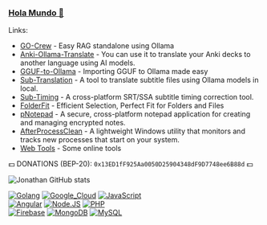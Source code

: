### [Hola Mundo 👋](https://www.jonathanhecl.com)

Links:
- [GO-Crew](https://www.jonathanhecl.com/go-crew/) - Easy RAG standalone using Ollama
- [Anki-Ollama-Translate](https://github.com/jonathanhecl/anki-ollama-translate) - You can use it to translate your Anki decks to another language using AI models.
- [GGUF-to-Ollama](https://github.com/jonathanhecl/gguf-to-ollama) - Importing GGUF to Ollama made easy
- [Sub-Translation](https://github.com/jonathanhecl/sub-translation) - A tool to translate subtitle files using Ollama models in local.
- [Sub-Timing](https://github.com/jonathanhecl/sub-timing) - A cross-platform SRT/SSA subtitle timing correction tool.
- [FolderFit](https://github.com/jonathanhecl/folderfit) - Efficient Selection, Perfect Fit for Folders and Files
- [pNotepad](https://github.com/jonathanhecl/pNotepad) - A secure, cross-platform notepad application for creating and managing encrypted notes.
- [AfterProcessClean](https://github.com/jonathanhecl/after-process-clean) - A lightweight Windows utility that monitors and tracks new processes that start on your system.
- [Web Tools](https://jonathanhecl.github.io/web-tools/) - Some online tools

💵 DONATIONS (BEP-20): `0x13ED1fF925Aa0050D25904348dF9D7748ee6B88d` 💵 

![Jonathan GitHub stats](https://github-readme-stats.vercel.app/api?username=jonathanhecl&show_icons=true&theme=dark)



[![Golang](https://img.shields.io/badge/Golang-47A248?style=for-the-badge&logo=go&logoColor=white&labelColor=101010)](https://github.com/jonathanhecl?tab=repositories)
[![Google_Cloud](https://img.shields.io/badge/Google_Cloud-4285F4?style=for-the-badge&logo=google&logoColor=white&labelColor=101010)](https://github.com/jonathanhecl?tab=repositories)
[![JavaScript](https://img.shields.io/badge/JavaScript-F7DF1E?style=for-the-badge&logo=javascript&logoColor=white&labelColor=101010)](https://github.com/jonathanhecl?tab=repositories)<br/>
[![Angular](https://img.shields.io/badge/Angular-FA7343?style=for-the-badge&logo=angular&logoColor=white&labelColor=101010)](https://github.com/jonathanhecl?tab=repositories)
[![Node.JS](https://img.shields.io/badge/Node.JS-339933?style=for-the-badge&logo=node.js&logoColor=white&labelColor=101010)](https://github.com/jonathanhecl?tab=repositories)
[![PHP](https://img.shields.io/badge/PHP-1575F9?style=for-the-badge&logo=php&logoColor=white&labelColor=101010)](https://github.com/jonathanhecl?tab=repositories)<br/>
[![Firebase](https://img.shields.io/badge/Firebase-FFCA28?style=for-the-badge&logo=firebase&logoColor=white&labelColor=101010)](https://github.com/jonathanhecl?tab=repositories)
[![MongoDB](https://img.shields.io/badge/MongoDB-47A248?style=for-the-badge&logo=mongodb&logoColor=white&labelColor=101010)](https://github.com/jonathanhecl?tab=repositories)
[![MySQL](https://img.shields.io/badge/MySQL-4479A1?style=for-the-badge&logo=mysql&logoColor=white&labelColor=101010)](https://github.com/jonathanhecl?tab=repositories)

<!--
**jonathanhecl/jonathanhecl** is a ✨ _special_ ✨ repository because its `README.md` (this file) appears on your GitHub profile.

Here are some ideas to get you started:

- 🔭 I’m currently working on ...
- 🌱 I’m currently learning ...
- 👯 I’m looking to collaborate on ...
- 🤔 I’m looking for help with ...
- 💬 Ask me about ...
- 📫 How to reach me: ...
- 😄 Pronouns: ...
- ⚡ Fun fact: ...
-->
